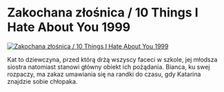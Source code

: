 Zakochana złośnica / 10 Things I Hate About You 1999 
=============
[![Zakochana złośnica / 10 Things I Hate About You 1999 ](http://vidos.pl/images/player.gif)](http://vidos.pl/zakochana-zlosnica-10-things-i-hate-about-you-1999)

 Kat to dziewczyna, przed którą drżą wszyscy faceci w szkole, jej młodsza siostra natomiast stanowi główny obiekt ich pożądania. Bianca, ku swej rozpaczy, ma zakaz umawiania się na randki do czasu, gdy Katarina znajdzie sobie chłopaka.

